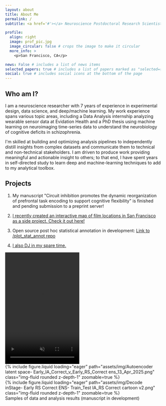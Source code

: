 ```yaml
---
layout: about
title: About Me
permalink: /
subtitle: <a href='#'></a> Neuroscience Postdoctoral Research Scientist at UCSF.

profile:
  align: right
  image: prof_pic.jpg
  image_circular: false # crops the image to make it circular
  more_info: >
    <p>San Francisco, CA</p>

news: False # includes a list of news items
selected_papers: true # includes a list of papers marked as "selected={true}"
social: true # includes social icons at the bottom of the page
---
```

## Who am I?

I am a neuroscience researcher with 7 years of experience in experimental design, data science, and deep/machine learning. My work experience spans various topic areas, including a Data Analysis internship analyzing wearable sensor data at Evidation Health and a PhD thesis using machine learning on neuroimaging time-series data to understand the neurobiology of cognitive deficits in schizophrenia.

I'm skilled at building and optimizing analysis pipelines to independently distill insights from complex datasets and communicate them to technical and non-technical stakeholders. I am driven to produce work providing meaningful and actionable insight to others; to that end, I have spent years in self-directed study to learn deep and machine-learning techniques to add to my analytical toolbox. 

## Projects

1) My manuscript "Circuit inhibition promotes the dynamic reorganization of prefrontal task encoding to support cognitive flexibility" is finished and pending submission to a preprint server! 

2) <a href="http://www.moviesofsanfrancisco.info/"> I recently created an interactive map of film locations in San Francisco as a side project. Check it out here! </a>

3) Open source post hoc statistical annotation in development: <a href="https://github.com/cjohnsoncruz/plot_posthoc_test" target="_blank" rel="noopener noreferrer">Link to /plot_stat_annot repo</a>

4) <a href="https://soundcloud.com/djcarloscruzsf" target="_blank" rel="noopener noreferrer">I also DJ in my spare time. </a>

<div class="row mt-3">
    <div class="col-sm mt-3 mt-md-0">
        <video width="240" height="360" autoplay loop muted playsinline>
      <source src="{{ site.baseurl }}/assets/video/c6_2 veh cells 16x speed.mp4" type="video/mp4">
      Your browser does not support the video tag.
      </video>
    </div>
    <div class="col-sm mt-3 mt-md-0">
      {% include figure.liquid loading="eager" path="assets/img/Autoencoder latent space- Early_IA_Correct_v_Early_RS_Correct ens_13_Apr_2025.png" class="img-fluid rounded z-depth-1" zoomable=true %}
      </div>
    <div class="col-sm mt-3 mt-md-0">
      {% include figure.liquid loading="eager" path="assets/img/Decode inStage- Early RS Correct ENS- Train_Test IA_RS Correct cartoon v2.png" class="img-fluid rounded z-depth-1" zoomable=true %}
      </div>

</div>
<div class="caption">
    Samples of data and analysis results (manuscript in development)
</div>

